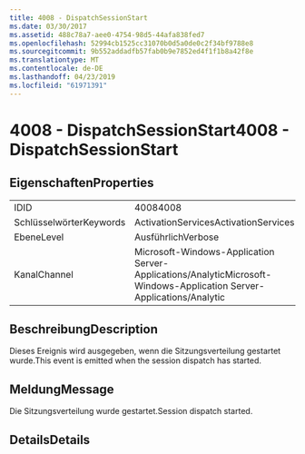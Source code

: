 ```yaml
---
title: 4008 - DispatchSessionStart
ms.date: 03/30/2017
ms.assetid: 488c78a7-aee0-4754-98d5-44afa838fed7
ms.openlocfilehash: 52994cb1525cc31070b0d5a0de0c2f34bf9788e8
ms.sourcegitcommit: 9b552addadfb57fab0b9e7852ed4f1f1b8a42f8e
ms.translationtype: MT
ms.contentlocale: de-DE
ms.lasthandoff: 04/23/2019
ms.locfileid: "61971391"
---
```

# <a name="4008---dispatchsessionstart"></a><span data-ttu-id="58d44-102">4008 - DispatchSessionStart</span><span class="sxs-lookup"><span data-stu-id="58d44-102">4008 - DispatchSessionStart</span></span>
## <a name="properties"></a><span data-ttu-id="58d44-103">Eigenschaften</span><span class="sxs-lookup"><span data-stu-id="58d44-103">Properties</span></span>  
  
|||  
|-|-|  
|<span data-ttu-id="58d44-104">ID</span><span class="sxs-lookup"><span data-stu-id="58d44-104">ID</span></span>|<span data-ttu-id="58d44-105">4008</span><span class="sxs-lookup"><span data-stu-id="58d44-105">4008</span></span>|  
|<span data-ttu-id="58d44-106">Schlüsselwörter</span><span class="sxs-lookup"><span data-stu-id="58d44-106">Keywords</span></span>|<span data-ttu-id="58d44-107">ActivationServices</span><span class="sxs-lookup"><span data-stu-id="58d44-107">ActivationServices</span></span>|  
|<span data-ttu-id="58d44-108">Ebene</span><span class="sxs-lookup"><span data-stu-id="58d44-108">Level</span></span>|<span data-ttu-id="58d44-109">Ausführlich</span><span class="sxs-lookup"><span data-stu-id="58d44-109">Verbose</span></span>|  
|<span data-ttu-id="58d44-110">Kanal</span><span class="sxs-lookup"><span data-stu-id="58d44-110">Channel</span></span>|<span data-ttu-id="58d44-111">Microsoft-Windows-Application Server-Applications/Analytic</span><span class="sxs-lookup"><span data-stu-id="58d44-111">Microsoft-Windows-Application Server-Applications/Analytic</span></span>|  
  
## <a name="description"></a><span data-ttu-id="58d44-112">Beschreibung</span><span class="sxs-lookup"><span data-stu-id="58d44-112">Description</span></span>  
 <span data-ttu-id="58d44-113">Dieses Ereignis wird ausgegeben, wenn die Sitzungsverteilung gestartet wurde.</span><span class="sxs-lookup"><span data-stu-id="58d44-113">This event is emitted when the session dispatch has started.</span></span>  
  
## <a name="message"></a><span data-ttu-id="58d44-114">Meldung</span><span class="sxs-lookup"><span data-stu-id="58d44-114">Message</span></span>  
 <span data-ttu-id="58d44-115">Die Sitzungsverteilung wurde gestartet.</span><span class="sxs-lookup"><span data-stu-id="58d44-115">Session dispatch started.</span></span>  
  
## <a name="details"></a><span data-ttu-id="58d44-116">Details</span><span class="sxs-lookup"><span data-stu-id="58d44-116">Details</span></span>

